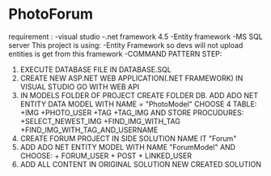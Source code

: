 # PhotoForum
requirement : 
  -visual studio
  -.net framework 4.5
  -Entity framework
  -MS SQL server
This project is using:
  -Entity Framework so devs will not upload entities is get from this framework
  -COMMAND PATTERN
STEP:
  1. EXECUTE DATABASE FILE IN DATABASE.SQL
  2. CREATE NEW ASP.NET WEB APPLICATION(.NET FRAMEWORK) IN VISUAL STUDIO GO WITH WEB API
  3. IN MODELS FOLDER OF PROJECT CREATE FOLDER DB. ADD ADO NET ENTITY DATA MODEL WITH NAME = "PhotoModel" CHOOSE 4 TABLE:
    +IMG
    +PHOTO_USER
    +TAG
    +TAG_IMG
AND STORE PROCUDURES:
    +SELECT_NEWEST_IMG
    +FIND_IMG_WITH_TAG
    +FIND_IMG_WITH_TAG_AND_USERNAME
  4. CREATE FORUM PROJECT IN SIDE SOLUTION NAME IT "Forum"
  5. ADD ADO NET ENTITY MODEL WITH NAME "ForumModel" AND CHOOSE:
    + FORUM_USER
    + POST
    + LINKED_USER
  5. ADD ALL CONTENT IN ORIGINAL SOLUTION NEW CREATED SOLUTION
  
  
  
